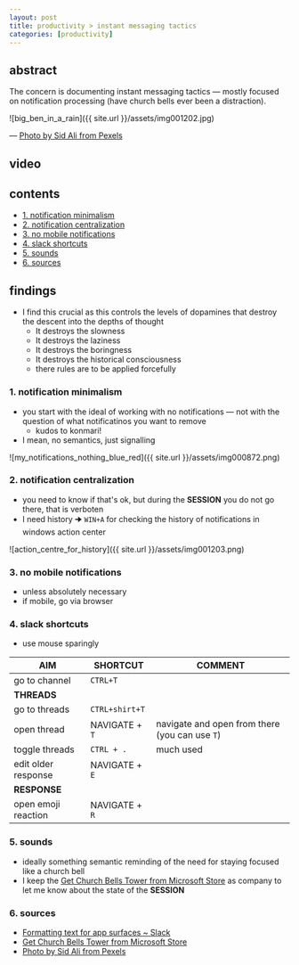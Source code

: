 ```yaml
---
layout: post
title: productivity > instant messaging tactics
categories: [productivity]
---
```

## abstract
The concern is documenting instant messaging tactics — mostly focused on notification processing (have church bells ever been a distraction).
 
![big_ben_in_a_rain]({{ site.url }}/assets/img001202.jpg)

— [Photo by Sid Ali from Pexels](https://www.pexels.com/photo/architecture-big-ben-big-city-buildings-2028885/)

## video
## contents
<!-- TOC -->

- [1. notification minimalism](#1-notification-minimalism)
- [2. notification centralization](#2-notification-centralization)
- [3. no mobile notifications](#3-no-mobile-notifications)
- [4. slack shortcuts](#4-slack-shortcuts)
- [5. sounds](#5-sounds)
- [6. sources](#6-sources)

<!-- /TOC -->

## findings
* I find this crucial as this controls the levels of dopamines that destroy the descent into the depths of thought
    * It destroys the slowness
    * It destroys the laziness
    * It destroys the boringness
    * It destroys the historical consciousness
    * there rules are to be applied forcefully

### 1. notification minimalism
* you start with the ideal of working with no notifications — not with the question of what notificatinos you want to remove
    * kudos to konmari! 
* I mean, no semantics, just signalling 

![my_notifications_nothing_blue_red]({{ site.url }}/assets/img000872.png)

### 2. notification centralization
* you need to know if that's ok, but during the **SESSION** you do not go there, that is verboten
* I need history 🠊 `WIN+A` for checking the history of notifications in windows action center

![action_centre_for_history]({{ site.url }}/assets/img001203.png)

### 3. no mobile notifications
* unless absolutely necessary
* if mobile, go via browser

### 4. slack shortcuts
* use mouse sparingly

AIM                 | SHORTCUT       | COMMENT
--------------------|----------------|-----------------------------------------------
go to channel       | `CTRL+T`       |
**THREADS**         |                |
go to threads       | `CTRL+shirt+T` |
open thread         | NAVIGATE + `T` | navigate and open from there (you can use `T`)
toggle threads      | `CTRL + .`     | much used
edit older response | NAVIGATE + `E` |
**RESPONSE**        |                |
open emoji reaction | NAVIGATE + `R` |

### 5. sounds
* ideally something semantic reminding of the need for staying focused like a church bell
* I keep the [Get Church Bells Tower from Microsoft Store](https://www.microsoft.com/en-us/p/church-bells-tower/9pfqbhn18h4k?activetab=pivot:overviewtab) as company to let me know about the state of the **SESSION**

### 6. sources
* [Formatting text for app surfaces ~ Slack](https://api.slack.com/reference/surfaces/formatting)
* [Get Church Bells Tower from Microsoft Store](https://www.microsoft.com/en-us/p/church-bells-tower/9pfqbhn18h4k?activetab=pivot:overviewtab)
* [Photo by Sid Ali from Pexels](https://www.pexels.com/photo/architecture-big-ben-big-city-buildings-2028885/)